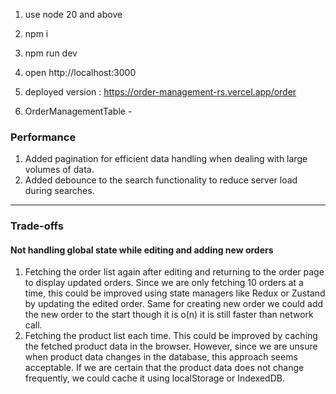 1. use node 20 and above
2. npm i
3. npm run dev
4. open http://localhost:3000
5. deployed version : https://order-management-rs.vercel.app/order

6. OrderManagementTable -

### **Performance**

1. Added pagination for efficient data handling when dealing with large volumes of data.
2. Added debounce to the search functionality to reduce server load during searches.

---

### **Trade-offs**

#### **Not handling global state while editing and adding new orders**

1. Fetching the order list again after editing and returning to the order page to display updated orders. Since we are only fetching 10 orders at a time, this could be improved using state managers like Redux or Zustand by updating the edited order. Same for creating new order we could add the new order to the start though it is o(n) it is still faster than network call.
2. Fetching the product list each time. This could be improved by caching the fetched product data in the browser. However, since we are unsure when product data changes in the database, this approach seems acceptable. If we are certain that the product data does not change frequently, we could cache it using localStorage or IndexedDB.
